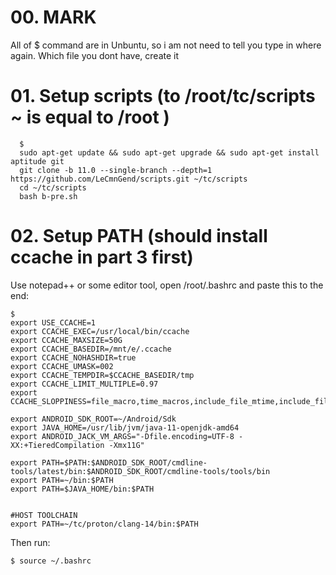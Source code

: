 # 00. MARK

All of $ command are in Unbuntu, so i am not need to tell you type in where again.
Which file you dont have, create it

# 01. Setup scripts (to /root/tc/scripts ~ is equal to /root )
     
      $ 
      sudo apt-get update && sudo apt-get upgrade && sudo apt-get install aptitude git
      git clone -b 11.0 --single-branch --depth=1 https://github.com/LeCmnGend/scripts.git ~/tc/scripts
      cd ~/tc/scripts
      bash b-pre.sh
 
# 02. Setup PATH (should install ccache in part 3 first)

Use notepad++ or some editor tool, open /root/.bashrc and paste this to the end:

	$ 
	export USE_CCACHE=1
	export CCACHE_EXEC=/usr/local/bin/ccache
	export CCACHE_MAXSIZE=50G
	export CCACHE_BASEDIR=/mnt/e/.ccache
	export CCACHE_NOHASHDIR=true
	export CCACHE_UMASK=002
	export CCACHE_TEMPDIR=$CCACHE_BASEDIR/tmp
	export CCACHE_LIMIT_MULTIPLE=0.97
	export CCACHE_SLOPPINESS=file_macro,time_macros,include_file_mtime,include_file_ctime,file_stat_matches

	export ANDROID_SDK_ROOT=~/Android/Sdk
	export JAVA_HOME=/usr/lib/jvm/java-11-openjdk-amd64
	export ANDROID_JACK_VM_ARGS="-Dfile.encoding=UTF-8 -XX:+TieredCompilation -Xmx11G"

	export PATH=$PATH:$ANDROID_SDK_ROOT/cmdline-tools/latest/bin:$ANDROID_SDK_ROOT/cmdline-tools/tools/bin
	export PATH=~/bin:$PATH
	export PATH=$JAVA_HOME/bin:$PATH


	#HOST TOOLCHAIN 
	export PATH=~/tc/proton/clang-14/bin:$PATH

	
Then run:

	$ source ~/.bashrc


